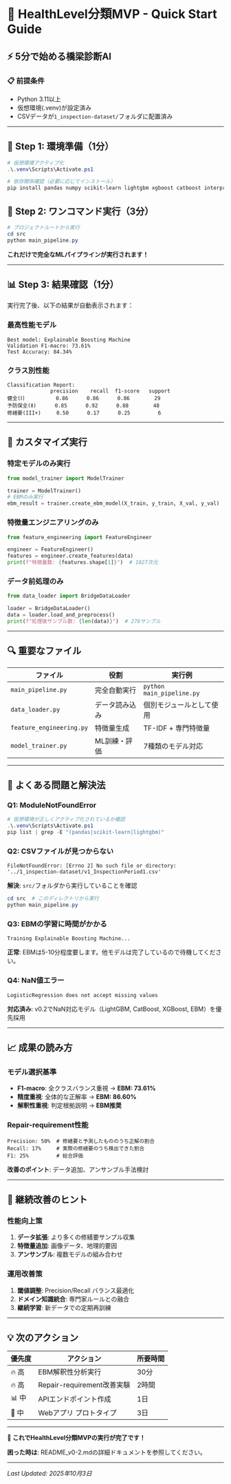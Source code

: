 # 🚀 HealthLevel分類MVP - Quick Start Guide

## ⚡ 5分で始める橋梁診断AI

### 📋 前提条件
- Python 3.11以上
- 仮想環境(.venv)が設定済み
- CSVデータが`1_inspection-dataset/`フォルダに配置済み

---

## 🔧 Step 1: 環境準備（1分）

```powershell
# 仮想環境アクティブ化
.\.venv\Scripts\Activate.ps1

# 依存関係確認（必要に応じてインストール）
pip install pandas numpy scikit-learn lightgbm xgboost catboost interpret janome
```

## 🚀 Step 2: ワンコマンド実行（3分）

```powershell
# プロジェクトルートから実行
cd src
python main_pipeline.py
```

**これだけで完全なMLパイプラインが実行されます！**

---

## 📊 Step 3: 結果確認（1分）

実行完了後、以下の結果が自動表示されます：

### **最高性能モデル**
```
Best model: Explainable Boosting Machine
Validation F1-macro: 73.61%
Test Accuracy: 84.34%
```

### **クラス別性能**
```
Classification Report:
              precision    recall  f1-score   support
健全(Ⅰ)          0.86      0.86      0.86        29
予防保全(Ⅱ)      0.85      0.92      0.88        48
修繕要(III+)     0.50      0.17      0.25         6
```

---

## 🎯 カスタマイズ実行

### **特定モデルのみ実行**
```python
from model_trainer import ModelTrainer

trainer = ModelTrainer()
# EBMのみ実行
ebm_result = trainer.create_ebm_model(X_train, y_train, X_val, y_val)
```

### **特徴量エンジニアリングのみ**
```python
from feature_engineering import FeatureEngineer

engineer = FeatureEngineer()
features = engineer.create_features(data)
print(f"特徴量数: {features.shape[1]}")  # 1027次元
```

### **データ前処理のみ**
```python
from data_loader import BridgeDataLoader

loader = BridgeDataLoader()
data = loader.load_and_preprocess()
print(f"処理後サンプル数: {len(data)}")  # 276サンプル
```

---

## 🔍 重要なファイル

| ファイル | 役割 | 実行例 |
|---------|------|--------|
| `main_pipeline.py` | 完全自動実行 | `python main_pipeline.py` |
| `data_loader.py` | データ読み込み | 個別モジュールとして使用 |
| `feature_engineering.py` | 特徴量生成 | TF-IDF + 専門特徴量 |
| `model_trainer.py` | ML訓練・評価 | 7種類のモデル対応 |

---

## 🚨 よくある問題と解決法

### **Q1: ModuleNotFoundError**
```powershell
# 仮想環境が正しくアクティブ化されているか確認
.\.venv\Scripts\Activate.ps1
pip list | grep -E "(pandas|scikit-learn|lightgbm)"
```

### **Q2: CSVファイルが見つからない**
```
FileNotFoundError: [Errno 2] No such file or directory: '../1_inspection-dataset/v1_InspectionPeriod1.csv'
```
**解決**: `src/`フォルダから実行していることを確認
```powershell
cd src  # このディレクトリから実行
python main_pipeline.py
```

### **Q3: EBMの学習に時間がかかる**
```
Training Explainable Boosting Machine...
```
**正常**: EBMは5-10分程度要します。他モデルは完了しているので待機してください。

### **Q4: NaN値エラー**
```
LogisticRegression does not accept missing values
```
**対応済み**: v0.2でNaN対応モデル（LightGBM, CatBoost, XGBoost, EBM）を優先採用

---

## 📈 成果の読み方

### **モデル選択基準**
- **F1-macro**: 全クラスバランス重視 → **EBM: 73.61%**
- **精度重視**: 全体的な正解率 → **EBM: 86.60%**
- **解釈性重視**: 判定根拠説明 → **EBM推奨**

### **Repair-requirement性能**
```
Precision: 50%  # 修繕要と予測したもののうち正解の割合
Recall: 17%     # 実際の修繕要のうち検出できた割合
F1: 25%         # 総合評価
```
**改善のポイント**: データ追加、アンサンブル手法検討

---

## 🔄 継続改善のヒント

### **性能向上策**
1. **データ拡張**: より多くの修繕要サンプル収集
2. **特徴量追加**: 画像データ、地理的要因
3. **アンサンブル**: 複数モデルの組み合わせ

### **運用改善策**
1. **閾値調整**: Precision/Recall バランス最適化
2. **ドメイン知識統合**: 専門家ルールとの融合
3. **継続学習**: 新データでの定期再訓練

---

## 💡 次のアクション

| 優先度 | アクション | 所要時間 |
|-------|----------|---------|
| 🔥 高 | EBM解釈性分析実行 | 30分 |
| 🔥 高 | Repair-requirement改善実験 | 2時間 |
| 📊 中 | APIエンドポイント作成 | 1日 |
| 🚀 中 | Webアプリ プロトタイプ | 3日 |

---

**🎉 これでHealthLevel分類MVPの実行が完了です！**

**困った時は**: README_v0-2.mdの詳細ドキュメントを参照してください。

---
*Last Updated: 2025年10月3日*